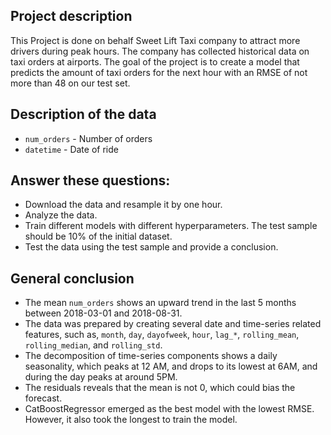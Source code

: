 ## Project description

This Project is done on behalf Sweet Lift Taxi company to attract more drivers during peak hours. The company has collected historical data on taxi orders at airports. The goal of the project is to create a model that predicts the amount of taxi orders for the next hour with an RMSE of not more than 48 on our test set.


## Description of the data

- `num_orders` - Number of orders
- `datetime` - Date of ride



## Answer these questions:

- Download the data and resample it by one hour.
- Analyze the data.
- Train different models with different hyperparameters. The test sample should be 10% of the initial dataset.
- Test the data using the test sample and provide a conclusion.


## General conclusion

- The mean `num_orders` shows an upward trend in the last 5 months between 2018-03-01 and 2018-08-31.
- The data was prepared by creating several date and time-series related features, such as, `month`, `day`, `dayofweek`, `hour`, 
`lag_*`, `rolling_mean`, `rolling_median`, and `rolling_std`.
- The decomposition of time-series components shows a daily seasonality, which peaks at 12 AM, and drops to its lowest at 6AM, and
during the day peaks at around 5PM.
- The residuals reveals that the mean is not 0, which could bias the forecast.
- CatBoostRegressor emerged as the best model with the lowest RMSE. However, it also took the longest to train the model.
